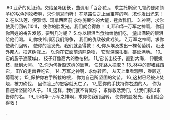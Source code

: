 .80 
亚萨的见证诗。交给圣咏团长，曲调用「百合花」。 
求主托斯家 
1_领约瑟如领羊t的以色列牧者啊，求你侧耳而听！ 
在基路伯之上坐宝座的啊，求你发出光来！ 
2_在以法莲、便雅悯、玛拿西面前 
求你施展你的大能，拯救我们。 
3_神啊，求你使我们回转(101)， 
使你的脸发光，我们就会得救！ 
4_耶和华─万军之神啊， 
你因你百姓的祷告发怒，要到几时呢？ 
5_你以眼泪当食物给他们吃， 
量出满碗的眼泪给他们喝。 
6_你使邻邦因我们纷争， 
我们的仇敌彼此戏笑。 
7_万军之神啊，求你使我们回转， 
使你的脸发光，我们就会得救！ 
8_你从埃及拔出一棵葡萄树， 
赶出外邦人，把这树栽上。 
9_你在它面前清除杂物， 
它就深深扎根，蔓延满地。 
10_它的影子遮蔽t山， 
枝子好像高大的香柏树。 
11_它长出枝子，直到大海， 
伸展嫩枝，延到大河。 
12_你为何拆毁这树的篱笆， 
任凭路人摘取？ 
13_林中的野猪践踏它， 
田Y的走兽吞吃它。 
14_万军之神啊，求你转回， 
从天上垂看观察，眷顾这葡萄树； 
15_保护你右手所栽的根， 
你为自己所坚固的幼苗。 
16_这树已经被火焚烧，被刀砍伐， 
因你脸上的怒容就灭亡了。 
17_愿你的手扶持你右边的人， 
你为自己所坚固的人子。 
18_这样，我们就不背离你； 
求你救活我们，让我们得以求告你的名。 
19_耶和华─万军之神啊，求你使我们回转， 
使你的脸发光，我们就会得救！ 

.